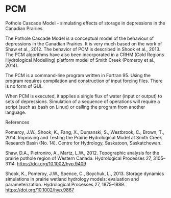 # PCM
Pothole Cascade Model - simulating effects of storage in depressions in the Canadian Prairies

The Pothole Cascade Model is a conceptual model of the behaviour of depressions in the Canadian Prairies.
It is very much based on the work of Shaw et al., 2012. The behavior of PCM is described in Shook et al., 2013.
The PCM algorithms have also been incorporated in a CRHM (Cold Regions Hydrological Modelling) platform model of Smith Creek (Pomeroy et al., 2014).

The PCM is a command-line program written in Fortran 95. Using the program requires compilation and construction of input forcing files. There is no form of GUI.  

When PCM is executed, it applies a single flux of water (input or output) to sets of depressions. Simulation of a sequence of operations will require a script (such as bash on Linux) or calling the program from another language.


References

Pomeroy, J.W., Shook, K., Fang, X., Dumanski, S., Westbrook, C., Brown, T., 2014. Improving and Testing the Prairie Hydrological Model at Smith Creek Research Basin (No. 14). Centre for Hydrology, Saskatoon, Saskatchewan.

Shaw, D.A., Pietroniro, A., Martz, L.W., 2012. Topographic analysis for the prairie pothole region of Western Canada. Hydrological Processes 27, 3105–3114. https://doi.org/10.1002/hyp.9409

Shook, K., Pomeroy, J.W., Spence, C., Boychuk, L., 2013. Storage dynamics simulations in prairie wetland hydrology models: evaluation and parameterization. Hydrological Processes 27, 1875–1889. https://doi.org/10.1002/hyp.9867


